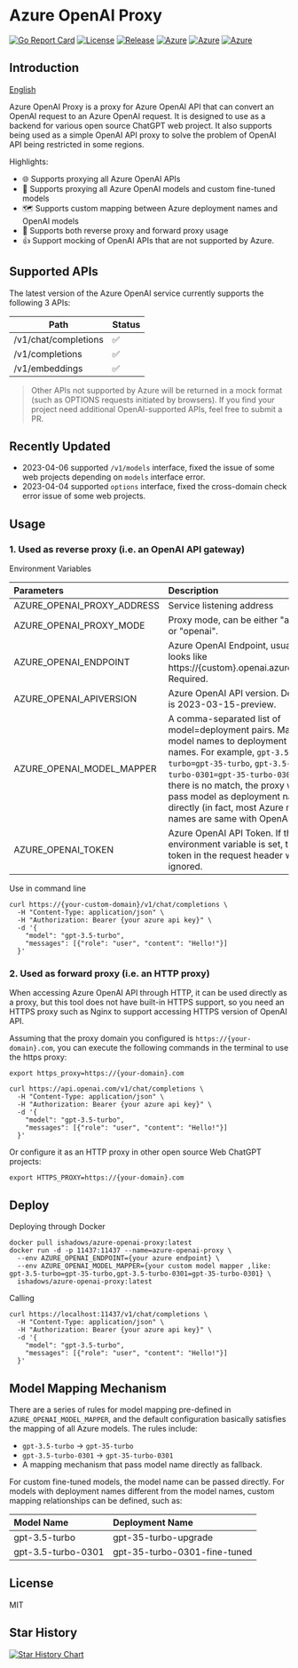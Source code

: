 # Azure OpenAI Proxy

[![Go Report Card](https://goreportcard.com/badge/github.com/Gyarbij/azure-oai-proxy)](https://goreportcard.com/report/github.com/Gyarbij/azure-oai-proxy)
[![License](https://badgen.net/badge/license/MIT/cyan)](https://github.com/diemus/azure-openai-proxy/blob/main/LICENSE)
[![Release](https://badgen.net/github/release/diemus/azure-openai-proxy/latest)](https://github.com/diemus/azure-openai-proxy)
[![Azure](https://badgen.net/badge/icon/Azure?icon=azure&label)](https://github.com/diemus/azure-openai-proxy)
[![Azure](https://badgen.net/badge/icon/OpenAI?icon=azure&label)](https://github.com/diemus/azure-openai-proxy)
[![Azure](https://badgen.net/badge/icon/docker?icon=docker&label)](https://github.com/diemus/azure-openai-proxy)

## Introduction

<a href="./README.md">English</a>

Azure OpenAI Proxy is a proxy for Azure OpenAI API that can convert an OpenAI request to an Azure OpenAI request. It is designed to use as a backend for various open source ChatGPT web project. It also supports being used as a simple OpenAI API proxy to solve the problem of OpenAI API being restricted in some regions.

Highlights:

- 🌐 Supports proxying all Azure OpenAI APIs
- 🧠 Supports proxying all Azure OpenAI models and custom fine-tuned models
- 🗺️ Supports custom mapping between Azure deployment names and OpenAI models
- 🔄 Supports both reverse proxy and forward proxy usage
- 👍 Support mocking of OpenAI APIs that are not supported by Azure.


## Supported APIs

The latest version of the Azure OpenAI service currently supports the following 3 APIs:

| Path                  | Status |
| --------------------- | ------ |
| /v1/chat/completions  |  ✅   |
| /v1/completions       | ✅    |
| /v1/embeddings        | ✅    |

> Other APIs not supported by Azure will be returned in a mock format (such as OPTIONS requests initiated by browsers). If you find your project need additional OpenAI-supported APIs, feel free to submit a PR.

## Recently Updated

+ 2023-04-06 supported `/v1/models` interface, fixed the issue of some web projects depending on `models` interface error.
+ 2023-04-04 supported `options` interface, fixed the cross-domain check error issue of some web projects.

## Usage

### 1. Used as reverse proxy (i.e. an OpenAI API gateway)

Environment Variables

| Parameters                 | Description                                                                                                                                                                                                                                                                                                    | Default Value                                                           |
| :------------------------- | :------------------------------------------------------------------------------------------------------------------------------------------------------------------------------------------------------------------------------------------------------------------------------------------------------------- | :---------------------------------------------------------------------- |
| AZURE_OPENAI_PROXY_ADDRESS | Service listening address                                                                                                                                                                                                                                                                                      | 0.0.0.0:11437                                                            |
| AZURE_OPENAI_PROXY_MODE    | Proxy mode, can be either "azure" or "openai".                                                                                                                                                                                                                                                                 | azure                                                                   |
| AZURE_OPENAI_ENDPOINT      | Azure OpenAI Endpoint, usually looks like https://{custom}.openai.azure.com. Required.                                                                                                                                                                                                                         |                                                                         |
| AZURE_OPENAI_APIVERSION    | Azure OpenAI API version. Default is 2023-03-15-preview.                                                                                                                                                                                                                                                       | 2023-03-15-preview                                                      |
| AZURE_OPENAI_MODEL_MAPPER  | A comma-separated list of model=deployment pairs. Maps model names to deployment names. For example, `gpt-3.5-turbo=gpt-35-turbo`, `gpt-3.5-turbo-0301=gpt-35-turbo-0301`. If there is no match, the proxy will pass model as deployment name directly (in fact, most Azure model names are same with OpenAI). | `gpt-3.5-turbo=gpt-35-turbo`<br/>`gpt-3.5-turbo-0301=gpt-35-turbo-0301` |
| AZURE_OPENAI_TOKEN         | Azure OpenAI API Token. If this environment variable is set, the token in the request header will be ignored.                                                                                                                                                                                                  | ""                                                                      |

Use in command line

```shell
curl https://{your-custom-domain}/v1/chat/completions \
  -H "Content-Type: application/json" \
  -H "Authorization: Bearer {your azure api key}" \
  -d '{
    "model": "gpt-3.5-turbo",
    "messages": [{"role": "user", "content": "Hello!"}]
  }'
```

### 2. Used as forward proxy (i.e. an HTTP proxy)

When accessing Azure OpenAI API through HTTP, it can be used directly as a proxy, but this tool does not have built-in HTTPS support, so you need an HTTPS proxy such as Nginx to support accessing HTTPS version of OpenAI API.

Assuming that the proxy domain you configured is `https://{your-domain}.com`, you can execute the following commands in the terminal to use the https proxy:

```shell
export https_proxy=https://{your-domain}.com

curl https://api.openai.com/v1/chat/completions \
  -H "Content-Type: application/json" \
  -H "Authorization: Bearer {your azure api key}" \
  -d '{
    "model": "gpt-3.5-turbo",
    "messages": [{"role": "user", "content": "Hello!"}]
  }'
```

Or configure it as an HTTP proxy in other open source Web ChatGPT projects:

```
export HTTPS_PROXY=https://{your-domain}.com
```

## Deploy

Deploying through Docker

```shell
docker pull ishadows/azure-openai-proxy:latest
docker run -d -p 11437:11437 --name=azure-openai-proxy \
  --env AZURE_OPENAI_ENDPOINT={your azure endpoint} \
  --env AZURE_OPENAI_MODEL_MAPPER={your custom model mapper ,like: gpt-3.5-turbo=gpt-35-turbo,gpt-3.5-turbo-0301=gpt-35-turbo-0301} \
  ishadows/azure-openai-proxy:latest
```

Calling

```shell
curl https://localhost:11437/v1/chat/completions \
  -H "Content-Type: application/json" \
  -H "Authorization: Bearer {your azure api key}" \
  -d '{
    "model": "gpt-3.5-turbo",
    "messages": [{"role": "user", "content": "Hello!"}]
  }'
```

## Model Mapping Mechanism

There are a series of rules for model mapping pre-defined in `AZURE_OPENAI_MODEL_MAPPER`, and the default configuration basically satisfies the mapping of all Azure models. The rules include:

- `gpt-3.5-turbo` -> `gpt-35-turbo`
- `gpt-3.5-turbo-0301` -> `gpt-35-turbo-0301`
- A mapping mechanism that pass model name directly as fallback.

For custom fine-tuned models, the model name can be passed directly. For models with deployment names different from the model names, custom mapping relationships can be defined, such as:

| Model Name         | Deployment Name              |
| :----------------- | :--------------------------- |
| gpt-3.5-turbo      | gpt-35-turbo-upgrade         |
| gpt-3.5-turbo-0301 | gpt-35-turbo-0301-fine-tuned |

## License

MIT

## Star History

[![Star History Chart](https://api.star-history.com/svg?repos=diemus/azure-openai-proxy&type=Date)](https://star-history.com/#diemus/azure-openai-proxy&Date)
